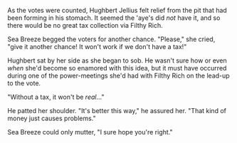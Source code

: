 As the votes were counted, Hughbert Jellius felt relief from the pit that had been forming in his stomach. It seemed the 'aye's did *not* have it, and so there would be no great tax collection via Filthy Rich.

Sea Breeze begged the voters for another chance. "Please," she cried, "give it another chance! It won't work if we don't have a tax!"

Hughbert sat by her side as she began to sob. He wasn't sure how or even *when* she'd become so enamored with this idea, but it must have occurred during one of the power-meetings she'd had with Filthy Rich on the lead-up to the vote. 

"Without a tax, it won't be *real*..."

He patted her shoulder. "It's better this way," he assured her. "That kind of money just causes problems."

Sea Breeze could only mutter, "I sure hope you're right."